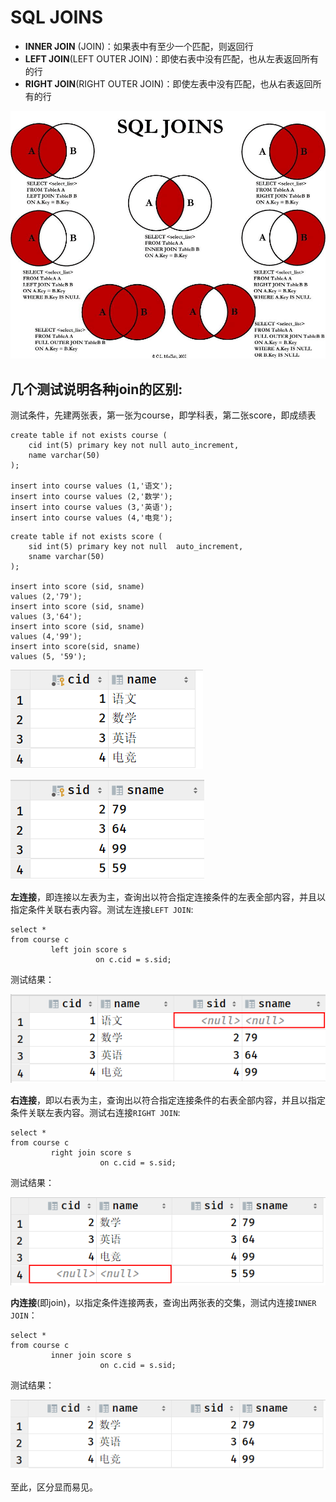 # SQL JOINS

- **INNER JOIN** (JOIN)：如果表中有至少一个匹配，则返回行
- **LEFT JOIN**(LEFT OUTER JOIN)：即使右表中没有匹配，也从左表返回所有的行
- **RIGHT JOIN**(RIGHT OUTER JOIN)：即使左表中没有匹配，也从右表返回所有的行



![sqljoin](././sql-joins.png)



## 几个测试说明各种join的区别:

测试条件，先建两张表，第一张为course，即学科表，第二张score，即成绩表

~~~MySQL
create table if not exists course (
    cid int(5) primary key not null auto_increment,
    name varchar(50)
);

insert into course values (1,'语文');
insert into course values (2,'数学');
insert into course values (3,'英语');
insert into course values (4,'电竞');
~~~

~~~MySQL
create table if not exists score (
    sid int(5) primary key not null  auto_increment,
    sname varchar(50)
);

insert into score (sid, sname)
values (2,'79');
insert into score (sid, sname)
values (3,'64');
insert into score (sid, sname)
values (4,'99');
insert into score(sid, sname)
values (5, '59');
~~~



![avatar](./course.png)



![avatar](././score.png)

**左连接**，即连接以左表为主，查询出以符合指定连接条件的左表全部内容，并且以指定条件关联右表内容。测试左连接`LEFT JOIN`:

~~~MySQL
select *
from course c
         left join score s
                   on c.cid = s.sid;
~~~

测试结果：

![avatar](./left-join.png)



**右连接**，即以右表为主，查询出以符合指定连接条件的右表全部内容，并且以指定条件关联左表内容。测试右连接`RIGHT JOIN`:

~~~MySQL
select *
from course c
         right join score s
                    on c.cid = s.sid;
~~~

测试结果：

![avatar](./right-join.png)

**内连接**(即join)，以指定条件连接两表，查询出两张表的交集，测试内连接`INNER JOIN`：

~~~MySQL
select *
from course c
         inner join score s
                    on c.cid = s.sid;
~~~

测试结果：

![avatar](./join.png)



至此，区分显而易见。